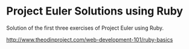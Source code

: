# Project Euler Solutions using Ruby

Solution of the first three exercises of Project Euler using Ruby.

http://www.theodinproject.com/web-development-101/ruby-basics
